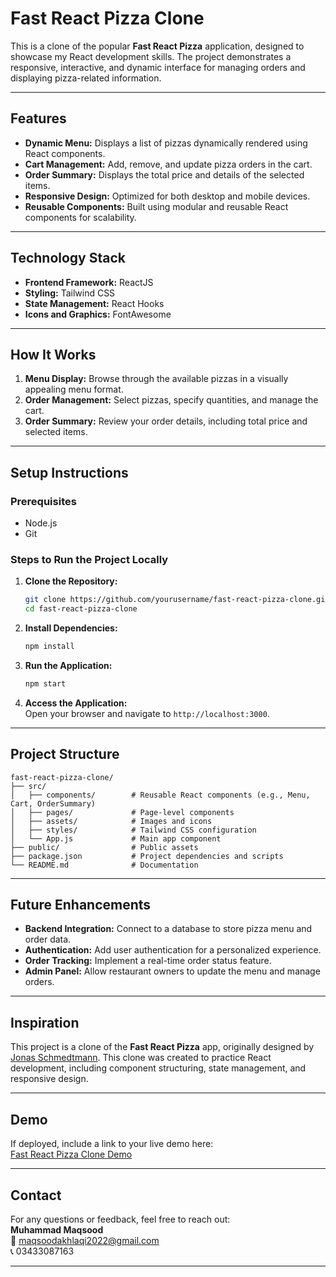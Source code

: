 
# **Fast React Pizza Clone**

This is a clone of the popular **Fast React Pizza** application, designed to showcase my React development skills. The project demonstrates a responsive, interactive, and dynamic interface for managing orders and displaying pizza-related information. 

---

## **Features**

- **Dynamic Menu:** Displays a list of pizzas dynamically rendered using React components.  
- **Cart Management:** Add, remove, and update pizza orders in the cart.  
- **Order Summary:** Displays the total price and details of the selected items.  
- **Responsive Design:** Optimized for both desktop and mobile devices.  
- **Reusable Components:** Built using modular and reusable React components for scalability.  

---

## **Technology Stack**

- **Frontend Framework:** ReactJS  
- **Styling:** Tailwind CSS  
- **State Management:** React Hooks  
- **Icons and Graphics:** FontAwesome  

---

## **How It Works**

1. **Menu Display:** Browse through the available pizzas in a visually appealing menu format.  
2. **Order Management:** Select pizzas, specify quantities, and manage the cart.  
3. **Order Summary:** Review your order details, including total price and selected items.  

---

## **Setup Instructions**

### Prerequisites  
- Node.js  
- Git  

### Steps to Run the Project Locally  

1. **Clone the Repository:**  
   ```bash  
   git clone https://github.com/yourusername/fast-react-pizza-clone.git  
   cd fast-react-pizza-clone  
   ```  

2. **Install Dependencies:**  
   ```bash  
   npm install  
   ```  

3. **Run the Application:**  
   ```bash  
   npm start  
   ```  

4. **Access the Application:**  
   Open your browser and navigate to `http://localhost:3000`.  

---

## **Project Structure**

```plaintext
fast-react-pizza-clone/
├── src/
│   ├── components/        # Reusable React components (e.g., Menu, Cart, OrderSummary)
│   ├── pages/             # Page-level components
│   ├── assets/            # Images and icons
│   ├── styles/            # Tailwind CSS configuration
│   └── App.js             # Main app component
├── public/                # Public assets
├── package.json           # Project dependencies and scripts
└── README.md              # Documentation
```  

---

## **Future Enhancements**

- **Backend Integration:** Connect to a database to store pizza menu and order data.  
- **Authentication:** Add user authentication for a personalized experience.  
- **Order Tracking:** Implement a real-time order status feature.  
- **Admin Panel:** Allow restaurant owners to update the menu and manage orders.  

---

## **Inspiration**

This project is a clone of the **Fast React Pizza** app, originally designed by [Jonas Schmedtmann](https://github.com/jonasschmedtmann). This clone was created to practice React development, including component structuring, state management, and responsive design.  

---

## **Demo**

If deployed, include a link to your live demo here:  
[Fast React Pizza Clone Demo](#)  

---

## **Contact**

For any questions or feedback, feel free to reach out:  
**Muhammad Maqsood**  
📧 maqsoodakhlaqi2022@gmail.com  
📞 03433087163  

---
